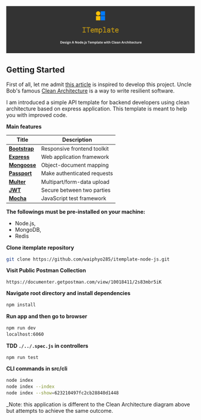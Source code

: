 <img src="./public/images/readme/readme-cover.jpg" >

## Getting Started

First of all, let me admit [this article](https://mannhowie.com/clean-architecture-node) is inspired to develop this project. Uncle Bob's famous [Clean Architecture](https://blog.cleancoder.com/uncle-bob/2012/08/13/the-clean-architecture.html) is a way to write resilient software.

I am introduced a simple API template for backend developers using clean architecture based on express application. This template is meant to help you with improved code.

**Main features**

| Title                                   | Description                 |
| --------------------------------------- | --------------------------- |
| [**Bootstrap**](https://bit.ly/3VQCqXA) | Responsive frontend toolkit |
| [**Express**](https://bit.ly/3FeNkRi)   | Web application framework   |
| [**Mongoose**](https://bit.ly/3TA0ZGT)  | Object-document mapping     |
| [**Passport**](https://bit.ly/3W24cAr)  | Make authenticated requests |
| [**Multer**](https://bit.ly/3NhgEZr)    | Multipart/form-data upload  |
| [**JWT**](https://bit.ly/3W2dNrg)       | Secure between two parties  |
| [**Mocha**](https://bit.ly/3f95w3Q)     | JavaScript test framework   |

**The followings must be pre-installed on your machine:**

-   Node.js,
-   MongoDB,
-   Redis

**Clone itemplate repository**

```bash
git clone https://github.com/waiphyo285/itemplate-node-js.git
```

**Visit Public Postman Collection**

```
https://documenter.getpostman.com/view/10018411/2s83mbr5iK
```

**Navigate root directory and install dependencies**

```bash
npm install
```

**Run app and then go to browser**

```bash
npm run dev
localhost:6060
```

**TDD `./../.spec.js` in controllers**

```
npm run test
```

**CLI commands in src/cli**

```bash
node index
node index --index
node index --show=623210497fc2cb28840d1448
```

\_Note: this application is different to the Clean Architecture diagram above but attempts to achieve the same outcome.
